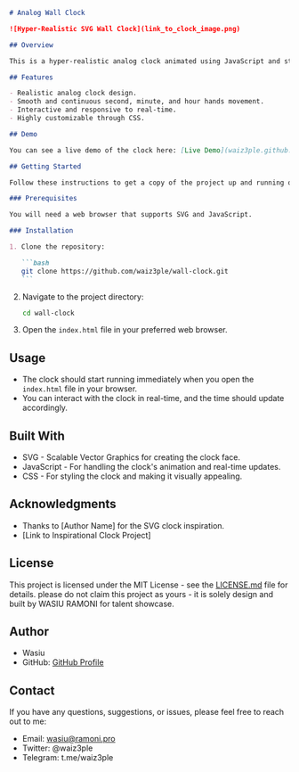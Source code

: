 ````markdown
# Analog Wall Clock

![Hyper-Realistic SVG Wall Clock](link_to_clock_image.png)

## Overview

This is a hyper-realistic analog clock animated using JavaScript and styled with CSS. It combines the beauty of SVG graphics with the functionality of JavaScript to create an interactive and visually appealing clock.

## Features

- Realistic analog clock design.
- Smooth and continuous second, minute, and hour hands movement.
- Interactive and responsive to real-time.
- Highly customizable through CSS.

## Demo

You can see a live demo of the clock here: [Live Demo](waiz3ple.github.io/wall-clock)

## Getting Started

Follow these instructions to get a copy of the project up and running on your local machine.

### Prerequisites

You will need a web browser that supports SVG and JavaScript.

### Installation

1. Clone the repository:

   ```bash
   git clone https://github.com/waiz3ple/wall-clock.git
   ```
````

2. Navigate to the project directory:

   ```bash
   cd wall-clock
   ```

3. Open the `index.html` file in your preferred web browser.

## Usage

- The clock should start running immediately when you open the `index.html` file in your browser.
- You can interact with the clock in real-time, and the time should update accordingly.

## Built With

- SVG - Scalable Vector Graphics for creating the clock face.
- JavaScript - For handling the clock's animation and real-time updates.
- CSS - For styling the clock and making it visually appealing.

## Acknowledgments

- Thanks to [Author Name] for the SVG clock inspiration.
- [Link to Inspirational Clock Project]

## License

This project is licensed under the MIT License - see the [LICENSE.md](LICENSE.md) file for details.
please do not claim this project as yours - it is solely design and built by WASIU RAMONI for talent showcase.

## Author

- Wasiu
- GitHub: [GitHub Profile](https://github.com/waiz3ple)

## Contact

If you have any questions, suggestions, or issues, please feel free to reach out to me:

- Email: wasiu@ramoni.pro
- Twitter: @waiz3ple
- Telegram: t.me/waiz3ple

```


```
